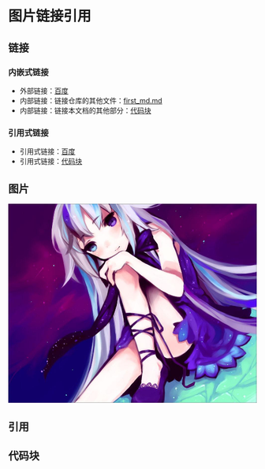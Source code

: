 # 图片链接引用

## 链接

### 内嵌式链接
- 外部链接：[百度](http://www.baidu.com)
- 内部链接：链接仓库的其他文件：[first_md.md](first_md.md)
- 内部链接：链接本文档的其他部分：[代码块](second_md.md#代码块)

### 引用式链接
- 引用式链接：[百度]
- 引用式链接：[代码块]
## 图片

![美女图片]

## 引用

## 代码块


<!-- 下面式本文档中的链接 -->
[百度]: http://www.baidu.com
[代码块]: second_md.md#代码块
[美女图片]: images/美女.jpeg